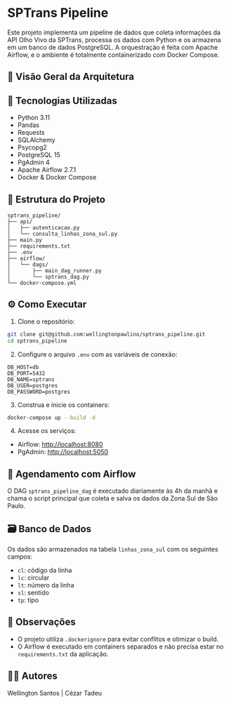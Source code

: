 
# SPTrans Pipeline

Este projeto implementa um pipeline de dados que coleta informações da API Olho Vivo da SPTrans, processa os dados com Python e os armazena em um banco de dados PostgreSQL. A orquestração é feita com Apache Airflow, e o ambiente é totalmente containerizado com Docker Compose.

## 🚀 Visão Geral da Arquitetura

## 🧰 Tecnologias Utilizadas

- Python 3.11
- Pandas
- Requests
- SQLAlchemy
- Psycopg2
- PostgreSQL 15
- PgAdmin 4
- Apache Airflow 2.7.1
- Docker & Docker Compose

## 📁 Estrutura do Projeto

```
sptrans_pipeline/
├── api/
│   ├── autenticacao.py
│   └── consulta_linhas_zona_sul.py
├── main.py
├── requirements.txt
├── .env
├── airflow/
│   └── dags/
│       ├── main_dag_runner.py
│       └── sptrans_dag.py
└── docker-compose.yml
```

## ⚙️ Como Executar

1. Clone o repositório:
```bash
git clone git@github.com:wellingtonpawlino/sptrans_pipeline.git
cd sptrans_pipeline
```

2. Configure o arquivo `.env` com as variáveis de conexão:
```env
DB_HOST=db
DB_PORT=5432
DB_NAME=sptrans
DB_USER=postgres
DB_PASSWORD=postgres
```

3. Construa e inicie os containers:
```bash
docker-compose up --build -d
```

4. Acesse os serviços:
- Airflow: [http://localhost:8080](http://localhost:8080)
- PgAdmin: [http://localhost:5050](http://localhost:5050)

## 📅 Agendamento com Airflow

O DAG `sptrans_pipeline_dag` é executado diariamente às 4h da manhã e chama o script principal que coleta e salva os dados da Zona Sul de São Paulo.

## 🗃️ Banco de Dados

Os dados são armazenados na tabela `linhas_zona_sul` com os seguintes campos:
- `cl`: código da linha
- `lc`: circular
- `lt`: número da linha
- `sl`: sentido
- `tp`: tipo

## 📌 Observações

- O projeto utiliza `.dockerignore` para evitar conflitos e otimizar o build.
- O Airflow é executado em containers separados e não precisa estar no `requirements.txt` da aplicação.

## 👨‍💻 Autores

Wellington Santos | Cézar Tadeu

